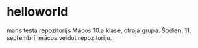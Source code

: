 # helloworld
mans testa repozitorijs
Mācos 10.a klasē, otrajā grupā. Šodien, 11. septembrī, mācos veidot repozitoriju.
